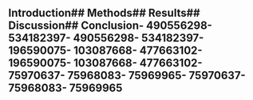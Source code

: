 ## Introduction## Methods## Results## Discussion## Conclusion- 490556298- 534182397- 490556298- 534182397- 196590075- 103087668- 477663102- 196590075- 103087668- 477663102- 75970637- 75968083- 75969965- 75970637- 75968083- 75969965